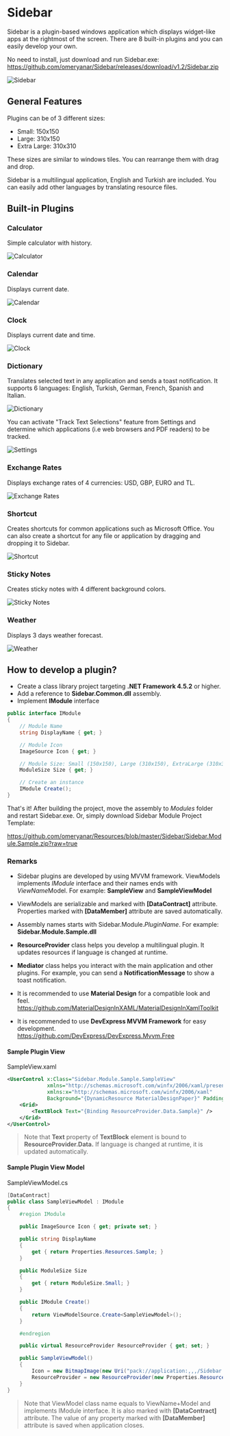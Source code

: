 # Sidebar

Sidebar is a plugin-based windows application which displays widget-like apps at the rightmost of the screen. There are 8 built-in plugins and you can easily develop your own.

No need to install, just download and run Sidebar.exe: https://github.com/omeryanar/Sidebar/releases/download/v1.2/Sidebar.zip

![Sidebar](https://github.com/omeryanar/Resources/blob/master/Sidebar/Sidebar.png?raw=true)

## General Features

Plugins can be of 3 different sizes:

* Small: 150x150
* Large: 310x150
* Extra Large: 310x310

These sizes are similar to windows tiles. You can rearrange them with drag and drop.

Sidebar is a multilingual application, English and Turkish are included. You can easily add other languages by translating resource files.

## Built-in Plugins

### Calculator
Simple calculator with history.

![Calculator](https://github.com/omeryanar/Resources/blob/master/Sidebar/Plugins/Calculator/Calculator.png?raw=true)

### Calendar
Displays current date.

![Calendar](https://github.com/omeryanar/Resources/blob/master/Sidebar/Plugins/Calendar/Calendar.png?raw=true)

### Clock
Displays current date and time.

![Clock](https://github.com/omeryanar/Resources/blob/master/Sidebar/Plugins/Clock/Clock.png?raw=true)

### Dictionary
Translates selected text in any application and sends a toast notification. It supports 6 languages: English, Turkish, German, French, Spanish and Italian.

![Dictionary](https://github.com/omeryanar/Resources/blob/master/Sidebar/Plugins/Dictionary/Dictionary.png?raw=true)

You can activate "Track Text Selections" feature from Settings and determine which applications (i.e web browsers and PDF readers) to be tracked.

![Settings](https://github.com/omeryanar/Resources/blob/master/Sidebar/Plugins/Dictionary/Settings.png?raw=true)

### Exchange Rates
Displays exchange rates of 4 currencies: USD, GBP, EURO and TL.

![Exchange Rates](https://github.com/omeryanar/Resources/blob/master/Sidebar/Plugins/ExchangeRates/ExchangeRates.png?raw=true)

### Shortcut
Creates shortcuts for common applications such as Microsoft Office. You can also create a shortcut for any file or application by dragging and dropping it to Sidebar.

![Shortcut](https://github.com/omeryanar/Resources/blob/master/Sidebar/Plugins/Shortcut/Shortcut.png?raw=true)

### Sticky Notes
Creates sticky notes with 4 different background colors.

![Sticky Notes](https://github.com/omeryanar/Resources/blob/master/Sidebar/Plugins/StickyNotes/StickyNotes.png?raw=true)

### Weather
Displays 3 days weather forecast.

![Weather](https://github.com/omeryanar/Resources/blob/master/Sidebar/Plugins/Weather/Weather.png?raw=true)

## How to develop a plugin?

* Create a class library project targeting **.NET Framework 4.5.2** or higher.
* Add a reference to **Sidebar.Common.dll** assembly.
* Implement **IModule** interface

```csharp
public interface IModule
{
    // Module Name
    string DisplayName { get; }

    // Module Icon
    ImageSource Icon { get; }

    // Module Size: Small (150x150), Large (310x150), ExtraLarge (310x310)
    ModuleSize Size { get; }

    // Create an instance
    IModule Create();
}
```

That's it! After building the project, move the assembly to *Modules* folder and restart Sidebar.exe.
Or, simply download Sidebar Module Project Template:

https://github.com/omeryanar/Resources/blob/master/Sidebar/Sidebar.Module.Sample.zip?raw=true

### Remarks

* Sidebar plugins are developed by using MVVM framework. ViewModels implements *IModule* interface and their names ends with *ViewName*Model. For example: **SampleView** and **SampleViewModel**

* ViewModels are serializable and marked with **[DataContract]** attribute. Properties marked with **[DataMember]** attribute are saved automatically.

* Assembly names starts with Sidebar.Module.*PluginName*. For example: **Sidebar.Module.Sample.dll**

* **ResourceProvider** class helps you develop a multilingual plugin. It updates resources if language is changed at runtime.

* **Mediator** class helps you interact with the main application and other plugins. For example, you can send a **NotificationMessage** to show a toast notification.

* It is recommended to use **Material Design** for a compatible look and feel.
https://github.com/MaterialDesignInXAML/MaterialDesignInXamlToolkit

* It is recommended to use **DevExpress MVVM Framework** for easy development.  
https://github.com/DevExpress/DevExpress.Mvvm.Free

#### Sample Plugin View

SampleView.xaml

```XML
<UserControl x:Class="Sidebar.Module.Sample.SampleView"
             xmlns="http://schemas.microsoft.com/winfx/2006/xaml/presentation"
             xmlns:x="http://schemas.microsoft.com/winfx/2006/xaml"
             Background="{DynamicResource MaterialDesignPaper}" Padding="10">
    <Grid>
        <TextBlock Text="{Binding ResourceProvider.Data.Sample}" />
    </Grid>
</UserControl>
```

> Note that **Text** property of **TextBlock** element is bound to **ResourceProvider.Data.** If language is changed at runtime, it is updated automatically.

#### Sample Plugin View Model

SampleViewModel.cs

```csharp
[DataContract]
public class SampleViewModel : IModule
{
    #region IModule

    public ImageSource Icon { get; private set; }

    public string DisplayName
    {
        get { return Properties.Resources.Sample; }
    }

    public ModuleSize Size
    {
        get { return ModuleSize.Small; }
    }

    public IModule Create()
    {
        return ViewModelSource.Create<SampleViewModel>();
    }

    #endregion

    public virtual ResourceProvider ResourceProvider { get; set; }

    public SampleViewModel()
    {
        Icon = new BitmapImage(new Uri("pack://application:,,,/Sidebar.Module.Sample;component/Assets/Sample.png"));
        ResourceProvider = new ResourceProvider(new Properties.Resources());
    }
}
```

> Note that ViewModel class name equals to ViewName+Model and implements IModule interface. It is also marked with **[DataContract]** attribute. The value of any property marked with **[DataMember]** attribute is saved when application closes.
